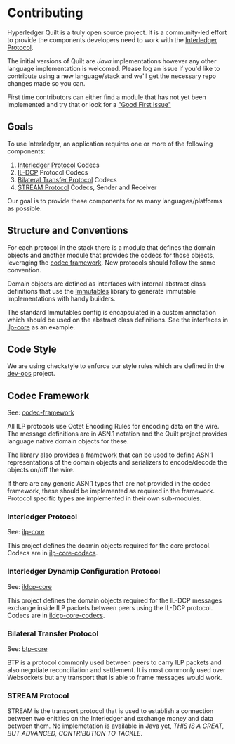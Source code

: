 # Contributing

Hyperledger Quilt is a truly open source project. It is a community-led effort to provide the components developers need to work with the [Interledger Protocol](https://interledger.org).

The initial versions of Quilt are *Java* implementations however any other language implementation is welcomed. Please log an issue if you'd like to contribute using a new language/stack and we'll get the necessary repo changes made so you can.

First time contributors can either find a module that has not yet been implemented and try that or look for a ["Good First Issue"](https://github.com/hyperledger/quilt/issues?q=is%3Aissue+is%3Aopen+label%3A"good+first+issue") 

## Goals

To use Interledger, an application requires one or more of the following components:

1. [Interledger Protocol](https://interledger.org/rfcs/0027-interledger-protocol-4/) Codecs
2. [IL-DCP](https://github.com/interledgerjs/ilp-protocol-ildcp) Protocol Codecs
3. [Bilateral Transfer Protocol](https://interledger.org/rfcs/0023-bilateral-transfer-protocol/) Codecs
4. [STREAM Protocol](https://interledger.org/rfcs/0029-stream/) Codecs, Sender and Receiver

Our goal is to provide these components for as many languages/platforms as possible.

## Structure and Conventions

For each protocol in the stack there is a module that defines the domain objects and another module that provides the codecs for those objects, leveraging the [codec framework](https://github.com/hyperledger/quilt/wiki/Codec-Framework). New protocols should follow the same convention.

Domain objects are defined as interfaces with internal abstract class definitions that use the [Immutables](https://immutables.github.io/) library to generate immutable implementations with handy builders.

The standard Immutables config is encapsulated in a custom annotation which should be used on the abstract class definitions. See the interfaces in [ilp-core](ilp-core) as an example.

## Code Style

We are using checkstyle to enforce our style rules which are defined in the [dev-ops](dev-ops) project.

## Codec Framework

See: [codec-framework](codec-framework)

All ILP protocols use Octet Encoding Rules for encoding data on the wire. The message definitions are in ASN.1 notation and the Quilt project provides language native domain objects for these.

The library also provides a framework that can be used to define ASN.1 representations of the domain objects and serializers to encode/decode the objects on/off the wire.

If there are any generic ASN.1 types that are not provided in the codec framework, these should be implemented as required in the framework. Protocol specific types are implemented in their own sub-modules. 

### Interledger Protocol

See: [ilp-core](ilp-core)

This project defines the doamin objects required for the core protocol.
Codecs are in [ilp-core-codecs](ilp-core-codecs).

### Interledger Dynamip Configuration Protocol

See: [ildcp-core](ildcp-core)

This project defines the domain objects required for the IL-DCP messages exchange inside ILP packets between peers using the IL-DCP protocol.
Codecs are in [ildcp-core-codecs](ildcp-core-codecs).

### Bilateral Transfer Protocol

See: [btp-core](btp-core)

BTP is a protocol commonly used between peers to carry ILP packets and also negotiate reconciliation and settlement.
It is most commonly used over Websockets but any transport that is able to frame messages would work.

### STREAM Protocol

STREAM is the transport protocol that is used to establish a connection between two enitities on the Interledger and exchange money and data between them.
No implemetation is available in Java yet, *THIS IS A GREAT, BUT ADVANCED, CONTRIBUTION TO TACKLE*.
